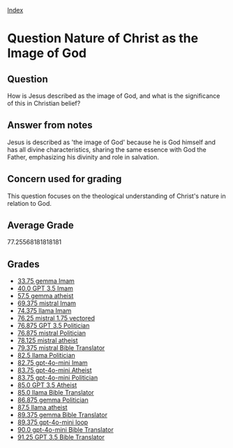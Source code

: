 
[Index](../../index.md)
# Question Nature of Christ as the Image of God
## Question
How is Jesus described as the image of God, and what is the significance of this in Christian belief?

## Answer from notes
Jesus is described as 'the image of God' because he is God himself and has all divine characteristics, sharing the same essence with God the Father, emphasizing his divinity and role in salvation.

## Concern used for grading
This question focuses on the theological understanding of Christ's nature in relation to God.

## Average Grade
77.25568181818181

## Grades
 * [33.75 gemma Imam](../answers/gemma_Imam/Nature_of_Christ_as_the_Image_of_God.md)
 * [40.0 GPT 3.5 Imam](../answers/GPT_3.5_Imam/Nature_of_Christ_as_the_Image_of_God.md)
 * [57.5 gemma atheist](../answers/gemma_atheist/Nature_of_Christ_as_the_Image_of_God.md)
 * [69.375 mistral Imam](../answers/mistral_Imam/Nature_of_Christ_as_the_Image_of_God.md)
 * [74.375 llama Imam](../answers/llama_Imam/Nature_of_Christ_as_the_Image_of_God.md)
 * [76.25 mistral 1.75 vectored](../answers/mistral_1.75_vectored/Nature_of_Christ_as_the_Image_of_God.md)
 * [76.875 GPT 3.5 Politician](../answers/GPT_3.5_Politician/Nature_of_Christ_as_the_Image_of_God.md)
 * [76.875 mistral Politician](../answers/mistral_Politician/Nature_of_Christ_as_the_Image_of_God.md)
 * [78.125 mistral atheist](../answers/mistral_atheist/Nature_of_Christ_as_the_Image_of_God.md)
 * [79.375 mistral Bible Translator](../answers/mistral_Bible_Translator/Nature_of_Christ_as_the_Image_of_God.md)
 * [82.5 llama Politician](../answers/llama_Politician/Nature_of_Christ_as_the_Image_of_God.md)
 * [82.75 gpt-4o-mini Imam](../answers/gpt-4o-mini_Imam/Nature_of_Christ_as_the_Image_of_God.md)
 * [83.75 gpt-4o-mini Atheist](../answers/gpt-4o-mini_Atheist/Nature_of_Christ_as_the_Image_of_God.md)
 * [83.75 gpt-4o-mini Politician](../answers/gpt-4o-mini_Politician/Nature_of_Christ_as_the_Image_of_God.md)
 * [85.0 GPT 3.5 Atheist](../answers/GPT_3.5_Atheist/Nature_of_Christ_as_the_Image_of_God.md)
 * [85.0 llama Bible Translator](../answers/llama_Bible_Translator/Nature_of_Christ_as_the_Image_of_God.md)
 * [86.875 gemma Politician](../answers/gemma_Politician/Nature_of_Christ_as_the_Image_of_God.md)
 * [87.5 llama atheist](../answers/llama_atheist/Nature_of_Christ_as_the_Image_of_God.md)
 * [89.375 gemma Bible Translator](../answers/gemma_Bible_Translator/Nature_of_Christ_as_the_Image_of_God.md)
 * [89.375 gpt-4o-mini loop](../answers/gpt-4o-mini_loop/Nature_of_Christ_as_the_Image_of_God.md)
 * [90.0 gpt-4o-mini Bible Translator](../answers/gpt-4o-mini_Bible_Translator/Nature_of_Christ_as_the_Image_of_God.md)
 * [91.25 GPT 3.5 Bible Translator](../answers/GPT_3.5_Bible_Translator/Nature_of_Christ_as_the_Image_of_God.md)
